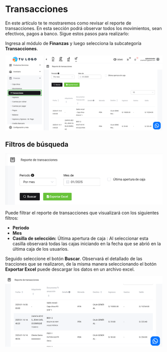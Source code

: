 # Transacciones

En este artículo te te mostraremos como revisar el reporte de transacciones. En esta sección podrá observar todos los movimientos, sean efectivos, pagos a banco. Sigue estos pasos para realizarlo:

Ingresa al módulo de **Finanzas** y luego selecciona la subcategoría **Transacciones**.

![Alt text](img/finanzas4.jpg)

## Filtros de búsqueda

![Alt text](img/finanzas5.jpg)

Puede filtrar el reporte de transacciones que visualizará con los siguientes filtros:

- **Periodo**
- **Mes**
- **Casilla de selección:** Última apertura de caja : Al seleccionar esta casilla observará todas las cajas iniciando en la fecha que se abrió en la última caja de los usuarios.

Seguido seleccione el botón **Buscar**. Observará el detallado de las tracciones que se realizaron, de la misma manera seleccionando el botón **Exportar Excel** puede descargar los datos en un archivo excel.

![Alt text](img/finanzas6.jpg)
